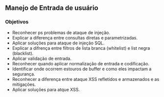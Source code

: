 ## Manejo de Entrada de usuário

### Objetivos

- Reconhecer ps problemas de ataque de injeção.
- Explicar a diferença entre consultas diretas e parametrizadas.
- Aplicar soluções para ataque de injeção SQL.
- Explicar a difrença entre filtros de lista branca (whitelist) e list negra (blacklist).
- Aplicar validação de entrada.
- Reconhecer quando aplicar normalização de entrada e codificação.
- Identificar onde ocorrem estouros de buffer e como eles impactam a segurança.
- Reconhecer a diferença entre ataque XSS refletidos e armazenados e as mitigações.
- Aplicar soluções para atque XSS.